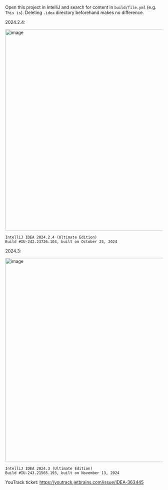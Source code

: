 Open this project in IntelliJ and search for content in `build/file.yml` (e.g. `This is`). Deleting `.idea` directory
beforehand makes no difference.

2024.2.4:

<img width="645" alt="image" src="https://github.com/user-attachments/assets/68bb6945-57a2-42cf-87bb-561d539157eb">

```
IntelliJ IDEA 2024.2.4 (Ultimate Edition)
Build #IU-242.23726.103, built on October 23, 2024
```

2024.3:

<img width="653" alt="image" src="https://github.com/user-attachments/assets/05514816-151a-4191-b553-2c17ef770dae">

```
IntelliJ IDEA 2024.3 (Ultimate Edition)
Build #IU-243.21565.193, built on November 13, 2024
```

YouTrack ticket: https://youtrack.jetbrains.com/issue/IDEA-363445
